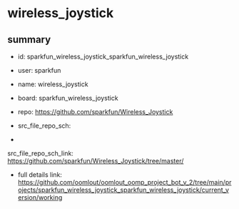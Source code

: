 # wireless_joystick
 
## summary 
* id: sparkfun_wireless_joystick_sparkfun_wireless_joystick
* user: sparkfun
* name: wireless_joystick
* board: sparkfun_wireless_joystick
* repo: https://github.com/sparkfun/Wireless_Joystick



* src_file_repo_sch: 
*
 src_file_repo_sch_link: https://github.com/sparkfun/Wireless_Joystick/tree/master/
* full details link: https://github.com/oomlout/oomlout_oomp_project_bot_v_2/tree/main/projects/sparkfun_wireless_joystick_sparkfun_wireless_joystick/current_version/working  






